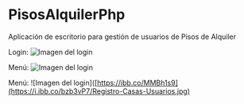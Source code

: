 # PisosAlquilerPhp
Aplicación de escritorio para gestión de usuarios de Pisos de Alquiler


Login:
![Imagen del login]([https://ibb.co/34MzMLQ](https://i.ibb.co/CmM2MTD/loginPhP.png))

Menú:
![Imagen del login]([https://ibb.co/HrdnzYW](https://i.ibb.co/jLRgMGc/menuPhP.jpg))

Menú:
![Imagen del login]([https://ibb.co/MMBh1s9](https://i.ibb.co/bzb3vP7/Registro-Casas-Usuarios.jpg)

